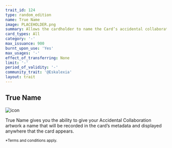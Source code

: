 ```yaml
---
trait_id: 124
type: random_edition
name: True Name
image: PLACEHOLDER.png
summary: Allows the cardholder to name the Card’s accidental collaborative artwork
card_types: All
category: '-'
max_issuance: 900
burnt_upon_use: 'Yes'
max_usages: '-'
effect_of_transferring: None
limit: '-'
period_of_validity: '-'
community_trait: '@Eskalexia'
layout: trait
---
```


## True Name

![icon](/assets/images/trait-icons/{{page.image}})

True Name gives you the ability to give your Accidental Collaboration artwork a name that will be recorded in the card’s metadata and displayed anywhere that the card appears.

<small>*Terms and conditions apply.</small>
